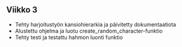 ## Viikko 3

- Tehty harjoitustyön kansiohierarkia ja päivitetty dokumentaatiota
- Alustettu ohjelma ja luotu create_random_character-funktio
- Tehty testi ja testattu hahmon luonti funktio